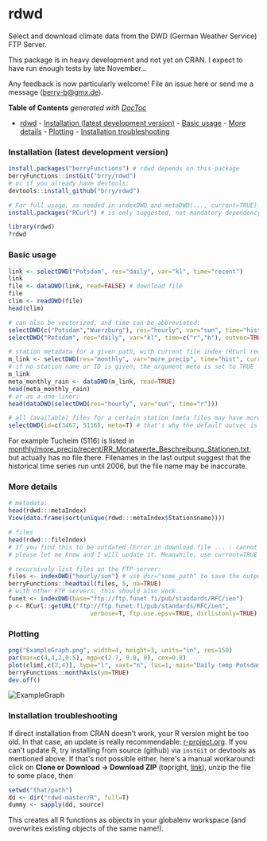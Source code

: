# rdwd
Select and download climate data from the DWD (German Weather Service) FTP Server.

This package is in heavy development and not yet on CRAN.
I expect to have run enough tests by late November...

Any feedback is now particularly welcome! File an issue here or send me a message (berry-b@gmx.de).

**Table of Contents**  *generated with [DocToc](http://doctoc.herokuapp.com/)*

- [rdwd](#)
		- [Installation (latest development version)](#)
		- [Basic usage](#)
		- [More details](#)
		- [Plotting](#)
		- [Installation troubleshooting](#)

### Installation (latest development version)

```R
install.packages("berryFunctions") # rdwd depends on this package
berryFunctions::instGit("brry/rdwd")
# or if you already have devtools:
devtools::install_github("brry/rdwd")

# For full usage, as needed in indexDWD and metaDWD(..., current=TRUE):
install.packages("RCurl") # is only suggested, not mandatory dependency

library(rdwd)
?rdwd
```

### Basic usage

```R
link <- selectDWD("Potsdam", res="daily", var="kl", time="recent")
link
file <- dataDWD(link, read=FALSE) # download file
file
clim <- readDWD(file)
head(clim)

# can also be vectorized, and time can be abbreviated:
selectDWD(c("Potsdam","Wuerzburg"), res="hourly", var="sun", time="hist")
selectDWD("Potsdam", res="daily", var="kl", time=c("r","h"), outvec=TRUE)

# station metadata for a given path, with current file index (RCurl required):
m_link <- selectDWD(res="monthly", var="more_precip", time="hist", current=TRUE)
# if no station name or ID is given, the argument meta is set to TRUE
m_link
meta_monthly_rain <- dataDWD(m_link, read=TRUE)
head(meta_monthly_rain)
# or as a one-liner:
head(dataDWD(selectDWD(res="hourly", var="sun", time="r")))

# all (available) files for a certain station (meta files may have more results):
selectDWD(id=c(3467, 5116), meta=T) # that's why the default outvec is FALSE
```
For example Tucheim (5116) is listed in [monthly/more_precip/recent/RR_Monatwerte_Beschreibung_Stationen.txt](ftp://ftp-cdc.dwd.de/pub/CDC/observations_germany/climate/monthly/more_precip/recent/RR_Monatwerte_Beschreibung_Stationen.txt), but actually has no file there.
Filenames in the last output suggest that the historical time series run until 2006, but the file name may be inaccurate.

### More details

```R
# metadata:
head(rdwd:::metaIndex)
View(data.frame(sort(unique(rdwd:::metaIndex$Stationsname))))

# files
head(rdwd:::fileIndex)
# If you find this to be outdated (Error in download.file ... : cannot open URL),
# please let me know and I will update it. Meanwhile, use current=TRUE in selectDWD

# recursively list files on the FTP-server:
files <- indexDWD("hourly/sun") # use dir="some_path" to save the output elsewhere
berryFunctions::headtail(files, 5, na=TRUE)
# with other FTP servers, this should also work...
funet <- indexDWD(base="ftp://ftp.funet.fi/pub/standards/RFC/ien")
p <- RCurl::getURL("ftp://ftp.funet.fi/pub/standards/RFC/ien",
                       verbose=T, ftp.use.epsv=TRUE, dirlistonly=TRUE)
```
### Plotting

```R
png("ExampleGraph.png", width=4, height=3, units="in", res=150)
par(mar=c(4,4,2,0.5), mgp=c(2.7, 0.8, 0), cex=0.8)
plot(clim[,c(2,4)], type="l", xaxt="n", las=1, main="Daily temp Potsdam")
berryFunctions::monthAxis(ym=TRUE)
dev.off()
```
![ExampleGraph](https://github.com/brry/rdwd/blob/master/ExampleGraph.png)

### Installation troubleshooting

If direct installation from CRAN doesn't work, your R version might be too old. In that case, an update is really recommendable: [r-project.org](http://www.r-project.org/). If you can't update R, try installing from source (github) via `instGit` or devtools as mentioned above. If that's not possible either, here's a manual workaround:
click on **Clone or Download -> Download ZIP** (topright, [link](https://github.com/brry/rdwd/archive/master.zip)), unzip the file to some place, then
```R
setwd("that/path")
dd <- dir("rdwd-master/R", full=T)
dummy <- sapply(dd, source)
```
This creates all R functions as objects in your globalenv workspace (and overwrites existing objects of the same name!).

